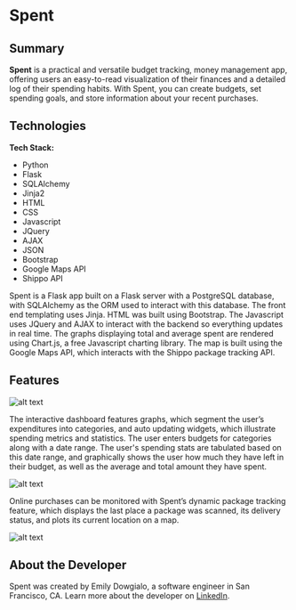 # Spent

## Summary

**Spent** is a practical and versatile budget tracking, money management app, offering users an easy-to-read visualization of their finances and a detailed log of their spending habits. With Spent, you can create budgets, set spending goals, and store information about your recent purchases.


## Technologies

**Tech Stack:**

- Python
- Flask
- SQLAlchemy
- Jinja2
- HTML
- CSS
- Javascript
- JQuery
- AJAX
- JSON
- Bootstrap
- Google Maps API
- Shippo API

Spent is a Flask app built on a Flask server with a PostgreSQL database, with SQLAlchemy as the ORM used to interact with this database. The front end templating uses Jinja. HTML was built using Bootstrap. The Javascript uses JQuery and AJAX to interact with the backend so everything updates in real time. The graphs displaying total and average spent are rendered using Chart.js, a free Javascript charting library. The map is built using the Google Maps API, which interacts with the Shippo package tracking API.


## Features

![alt text](https://github.com/emilydowgialo/Spent/blob/master/static/spent-login-screenshot.png "Spent Login")

The interactive dashboard features graphs, which segment the user’s expenditures into categories, and auto updating widgets, which illustrate spending metrics and statistics. The user enters budgets for categories along with a date range. The user's spending stats are tabulated based on this date range, and graphically shows the user how much they have left in their budget, as well as the average and total amount they have spent.


![alt text](https://github.com/emilydowgialo/Spent/blob/master/static/spent-dashboard-screenshot.png "Spent Login")

Online purchases can be monitored with Spent’s dynamic package tracking feature, which displays the last place a package was scanned, its delivery status, and plots its current location on a map.


![alt text](https://github.com/emilydowgialo/Spent/blob/master/static/spent-map-screenshot.png "Spent Login")


## About the Developer

Spent was created by Emily Dowgialo, a software engineer in San Francisco, CA. Learn more about the developer on [LinkedIn](https://www.linkedin.com/in/emilydowgialo).
